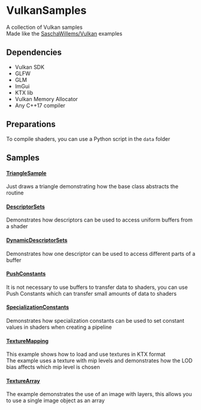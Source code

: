# VulkanSamples
A collection of Vulkan samples  
Made like the [SaschaWillems/Vulkan](https://github.com/SaschaWillems/Vulkan/) examples

## Dependencies
* Vulkan SDK
* GLFW
* GLM
* ImGui
* KTX lib
* Vulkan Memory Allocator
* Any C++17 compiler

## Preparations
To compile shaders, you can use a Python script in the `data` folder

## Samples

#### [TriangleSample](samples/TriangleSample/)
Just draws a triangle demonstrating how the base class abstracts the routine

#### [DescriptorSets](samples/DescriptorSets/)
Demonstrates how descriptors can be used to access uniform buffers from a shader

#### [DynamicDescriptorSets](samples/DynamicDescriptorSets/)
Demonstrates how one descriptor can be used to access different parts of a buffer

#### [PushConstants](samples/PushConstants/)
It is not necessary to use buffers to transfer data to shaders, you can use Push Constants which can transfer small amounts of data to shaders

#### [SpecializationConstants](samples/SpecializationConstants/)
Demonstrates how specialization constants can be used to set constant values in shaders when creating a pipeline

#### [TextureMapping](samples/TextureMapping/)
This example shows how to load and use textures in KTX format  
The example uses a texture with mip levels and demonstrates how the LOD bias affects which mip level is chosen

#### [TextureArray](samples/TextureArray/)
The example demonstrates the use of an image with layers, this allows you to use a single image object as an array
